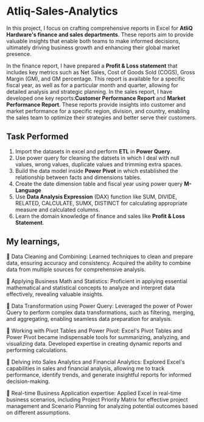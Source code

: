 # Atliq-Sales-Analytics

In this project, I focus on crafting comprehensive reports in Excel for **AtliQ Hardware's finance and sales departments**. These reports aim to provide valuable insights that enable both teams to make informed decisions, ultimately driving business growth and enhancing their global market presence.


In the finance report, I have prepared a **Profit & Loss statement** that includes key metrics such as Net Sales, Cost of Goods Sold (COGS), Gross Margin (GM), and GM percentage. This report is available for a specific fiscal year, as well as for a particular month and quarter, allowing for detailed analysis and strategic planning.
In the sales report, I have developed one key reports:**Customer Performance Report** and **Market Performance Report**. These reports provide insights into customer and market performance for a specific region, division, and country, enabling the sales team to optimize their strategies and better serve their customers.

## Task Performed

1) Import the datasets in excel and perform **ETL** in **Power Query**.
2) Use power query for cleaning the datsets in which I deal with null values, wrong values, duplicate values and trimming extra spaces.
3) Build the data model inside **Power Pivot** in which established the relationship between facts and dimensions tables.
4) Create the date dimension table and fiscal year using power query **M-Language**
5) Use **Data Analysis Expression** (DAX) function like SUM, DIVIDE, RELATED, CALCULATE, SUMX, DISTINCT for calculating appropriate measure and calculated columns.
6) Learn the domain knowledge of finance and sales like **Profit & Loss Statement**.

## My learnings,

🌟 Data Cleaning and Combining: Learned techniques to clean and prepare data, ensuring accuracy and consistency. Acquired the ability to combine data from multiple sources for comprehensive analysis.

🌟 Applying Business Math and Statistics: Proficient in applying essential mathematical and statistical concepts to analyze and interpret data effectively, revealing valuable insights.

🌟 Data Transformation using Power Query: Leveraged the power of Power Query to perform complex data transformations, such as filtering, merging, and aggregating, enabling seamless data preparation for analysis.

🌟 Working with Pivot Tables and Power Pivot: Excel's Pivot Tables and Power Pivot became indispensable tools for summarizing, analyzing, and visualizing data. Developed expertise in creating dynamic reports and performing calculations.

🌟 Delving into Sales Analytics and Financial Analytics: Explored Excel's capabilities in sales and financial analysis, allowing me to track performance, identify trends, and generate insightful reports for informed decision-making.

🌟 Real-time Business Application expertise: Applied Excel in real-time business scenarios, including Project Priority Matrix for effective project management and Scenario Planning for analyzing potential outcomes based on different assumptions.
